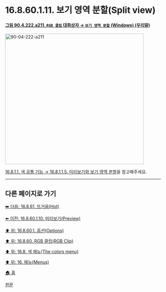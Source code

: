 # 16.8.60.1.11. 보기 영역 분할(Split view)

<a id="90-04-222-a211"></a>

#### [그림 90.4.222.a211. `RGB 클립` 대화상자 → `보기 영역 분할` (Windows) (우리말)](./90-04-0222-rgb_clip.md#90-04-222-a211)
<img width="448" height="422" alt="90-04-222-a211" src="https://github.com/user-attachments/assets/bc94406e-df20-4785-9df1-8825582d8b14" />

[16.8.1.1. 색 공통 기능 → 16.8.1.1.5. 미리보기와 보기 영역 분할](./16-08-01-01-05-preview_n_split_view.md)을 참고해주세요.

***

## 다른 페이지로 가기

[➡️ 다음: 16.8.61. 뜨거움(Hot)](./16-08-61-hot.md)

[⬅️ 이전: 16.8.60.1.10. 미리보기(Preview)](./16-08-60-01-10-preview.md)

[⬆️ 위: 16.8.60.1. 옵션(Options)](./16-08-60-01-00-options.md)

[⬆️ 위: 16.8.60. RGB 클립(RGB Clip)](./16-08-60-00-rgb-clip.md)

[⬆️ 위: 16.8. 색 메뉴(The colors menu)](./16-08-00-the-colors-menu.md)

[⬆️ 위: 16. 메뉴(Menus)](./16-00-menus.md)

[🏠 홈](./00-home.md)

[원문](https://docs.gimp.org/2.10/ko/gimp-filter-rgb-clip.html#idm34576)